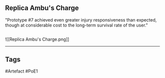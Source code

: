 ## Replica Ambu's Charge
"Prototype #7 achieved even greater injury responsiveness than expected,
though at considerable cost to the long-term survival rate of the user."
##
![[Replica Ambu's Charge.png]]

---
## Tags
#Artefact
#PoE1